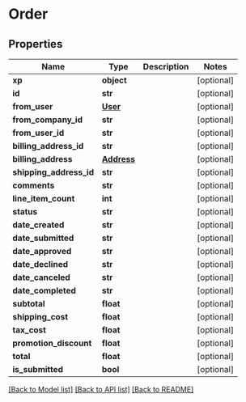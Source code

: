 # Order

## Properties
Name | Type | Description | Notes
------------ | ------------- | ------------- | -------------
**xp** | **object** |  | [optional] 
**id** | **str** |  | [optional] 
**from_user** | [**User**](User.md) |  | [optional] 
**from_company_id** | **str** |  | [optional] 
**from_user_id** | **str** |  | [optional] 
**billing_address_id** | **str** |  | [optional] 
**billing_address** | [**Address**](Address.md) |  | [optional] 
**shipping_address_id** | **str** |  | [optional] 
**comments** | **str** |  | [optional] 
**line_item_count** | **int** |  | [optional] 
**status** | **str** |  | [optional] 
**date_created** | **str** |  | [optional] 
**date_submitted** | **str** |  | [optional] 
**date_approved** | **str** |  | [optional] 
**date_declined** | **str** |  | [optional] 
**date_canceled** | **str** |  | [optional] 
**date_completed** | **str** |  | [optional] 
**subtotal** | **float** |  | [optional] 
**shipping_cost** | **float** |  | [optional] 
**tax_cost** | **float** |  | [optional] 
**promotion_discount** | **float** |  | [optional] 
**total** | **float** |  | [optional] 
**is_submitted** | **bool** |  | [optional] 

[[Back to Model list]](../README.md#documentation-for-models) [[Back to API list]](../README.md#documentation-for-api-endpoints) [[Back to README]](../README.md)


